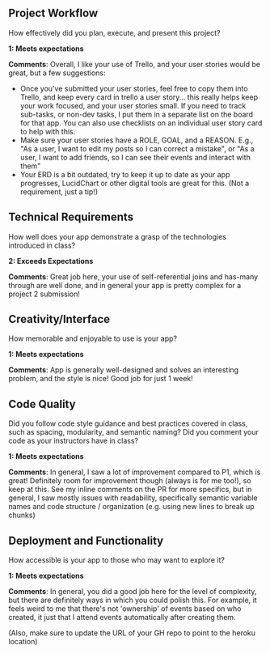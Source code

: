 ## Project Workflow

How effectively did you plan, execute, and present this project?

**1: Meets expectations**

**Comments**: Overall, I like your use of Trello, and your user stories would be
great, but a few suggestions:

* Once you've submitted your user stories, feel free to copy them into Trello,
and keep every card in trello a user story... this really helps keep your work
focused, and your user stories small. If you need to track sub-tasks, or non-dev
tasks, I put them in a separate list on the board for that app. You can also use
checklists on an individual user story card to help with this.
* Make sure your user stories have a ROLE, GOAL, and a REASON. E.g., "As a user,
I want to edit my posts so I can correct a mistake", or "As a user, I want to add
friends, so I can see their events and interact with them"
* Your ERD is a bit outdated, try to keep it up to date as your app progresses,
LucidChart or other digital tools are great for this. (Not a requirement, just a
  tip!)

## Technical Requirements

How well does your app demonstrate a grasp of the technologies introduced in class?

**2: Exceeds Expectations**

**Comments**: Great job here, your use of self-referential joins and has-many
through are well done, and in general your app is pretty complex for a project 2
submission!

## Creativity/Interface

How memorable and enjoyable to use is your app?

**1: Meets expectations**

**Comments**: App is generally well-designed and solves an interesting problem,
and the style is nice! Good job for just 1 week!

## Code Quality

Did you follow code style guidance and best practices covered in class, such as spacing, modularity, and semantic naming? Did you comment your code as your instructors have in class?

**1: Meets expectations**

**Comments**: In general, I saw a lot of improvement compared to P1, which is
great! Definitely room for improvement though (always is for me too!), so keep
at this. See my inline comments on the PR for more specifics, but in general,
I saw mostly issues with readability, specifically semantic variable names and
code structure / organization (e.g. using new lines to break up chunks)

## Deployment and Functionality

How accessible is your app to those who may want to explore it?

**1: Meets expectations**

**Comments**: In general, you did a good job here for the level of complexity,
but there are definitely ways in which you could polish this. For example, it
feels weird to me that there's not 'ownership' of events based on who created, it
just that I attend events automatically after creating them.

(Also, make sure to update the URL of your GH repo to point to the heroku location)
